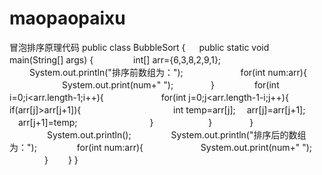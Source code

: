 # maopaopaixu
冒泡排序原理代码
public class BubbleSort { 　
public static void main(String[] args) { 　　　　
int[] arr={6,3,8,2,9,1}; 　　
System.out.println("排序前数组为："); 　　　　　　
for(int num:arr){ 　　　　　　System.out.print(num+" "); 　　　　} 　　　　
for(int i=0;i<arr.length-1;i++){ 　　　　　　
for(int j=0;j<arr.length-1-i;j++){　　　　　　　　
if(arr[j]>arr[j+1]){ 　　　　　　　　　　
int temp=arr[j]; 　arr[j]=arr[j+1]; 　arr[j+1]=temp; 　　　　　　　　} 　　　　　　} 　　　　} 　　　　
System.out.println(); 　　　　
System.out.println("排序后的数组为："); 　　　　
for(int num:arr){ 　　　　　　
System.out.print(num+" "); 　　　　} 　　} }
